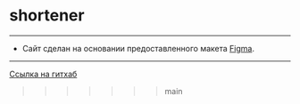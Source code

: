 # shortener
------
* Сайт сделан на основании предоставленного макета [Figma](https://www.figma.com/file/G8CWQvaIWmOuansar2Kg9M/url-shortening-api-landing-page?node-id=0%3A1).
------
[Ссылка на гитхаб](https://michelle-jdia.github.io/url-shortener/)
>>>>>>> main
